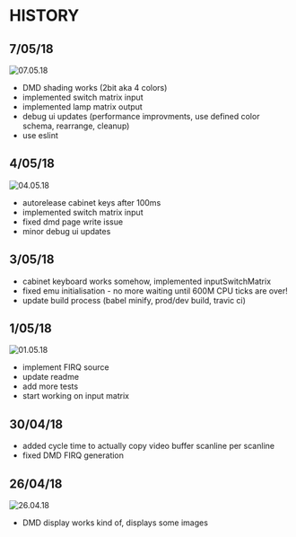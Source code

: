 # HISTORY

## 7/05/18

![07.05.18](https://raw.githubusercontent.com/neophob/wpc-emu/master/assets/07.05.18.png)

- DMD shading works (2bit aka 4 colors)
- implemented switch matrix input
- implemented lamp matrix output
- debug ui updates (performance improvments, use defined color schema, rearrange, cleanup)
- use eslint

## 4/05/18

![04.05.18](https://raw.githubusercontent.com/neophob/wpc-emu/master/assets/04.05.18.png)

- autorelease cabinet keys after 100ms
- implemented switch matrix input
- fixed dmd page write issue
- minor debug ui updates

## 3/05/18

- cabinet keyboard works somehow, implemented inputSwitchMatrix
- fixed emu initialisation - no more waiting until 600M CPU ticks are over!
- update build process (babel minify, prod/dev build, travic ci)

## 1/05/18

![01.05.18](https://raw.githubusercontent.com/neophob/wpc-emu/master/assets/01.05.18.png)

- implement FIRQ source
- update readme
- add more tests
- start working on input matrix

## 30/04/18
- added cycle time to actually copy video buffer scanline per scanline
- fixed DMD FIRQ generation

## 26/04/18

![26.04.18](https://raw.githubusercontent.com/neophob/wpc-emu/master/assets/26.04.18.png)

- DMD display works kind of, displays some images

